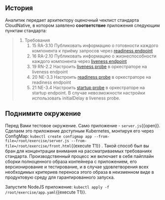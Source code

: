 ## История

Аналитик передает архитектору оценочный чеклист стандарта CloudNative, в котором заявлено **соответствие** приложения следующим пунктам стандарта:
> 1. Требования
>     1. 15 RA-3.10 Публиковать информацию о готовности каждого компонента к приёму запросов через [readiness endpoint](https://kubernetes.io/ru/docs/tasks/configure-pod-container/configure-liveness-readiness-startup-probes/)
>     1. 16 RA-2.10 Публиковать информацию о жизнеспособности каждого компонента через [liveness endpoint](https://kubernetes.io/ru/docs/tasks/configure-pod-container/configure-liveness-readiness-startup-probes/)
>     1. 19 RN-2.2  Настроить [liveness probe](https://kubernetes.io/ru/docs/tasks/configure-pod-container/configure-liveness-readiness-startup-probes/) в оркестраторе на liveness endpoint
>     1. 20 NE-3.3  Настроить [readiness probe](https://kubernetes.io/ru/docs/tasks/configure-pod-container/configure-liveness-readiness-startup-probes/) в оркестраторе на readiness endpoint
>     1. 21 NE-3.4  Настроить [startup probe](https://kubernetes.io/ru/docs/tasks/configure-pod-container/configure-liveness-readiness-startup-probes/) в оркестраторе на startup endpoint. В случае невозможности настройки использовать initialDelay в liveness probe.

## Поднимите окружение
Перед Вами тестовое окружение. Само приложение - `server.js`{{open}}. Сделаем это приложение доступным Kubernetes, монтируя его через ConfigMap: `kubectl create configmap app --from-file=/root/exercise/server.js --from-file=/root/exercise/front.html`{{execute T1}} . Такой способ был вы  бран для концентрации внимания на рассматриваемых требованиях стандарта. Производственный процесс же включает в себя пайплайн сборки полноценного образа контейнера с приложением, его версионирование и тестирование, и в случае удовлетворения всех необходимых критериев переноса этого образа в неизменном виде в продуктовую среду для гарантированного запуска.  

Запустите NodeJS приложение: `kubectl apply -f /root/exercise/app.yaml`{{execute T1}}.
